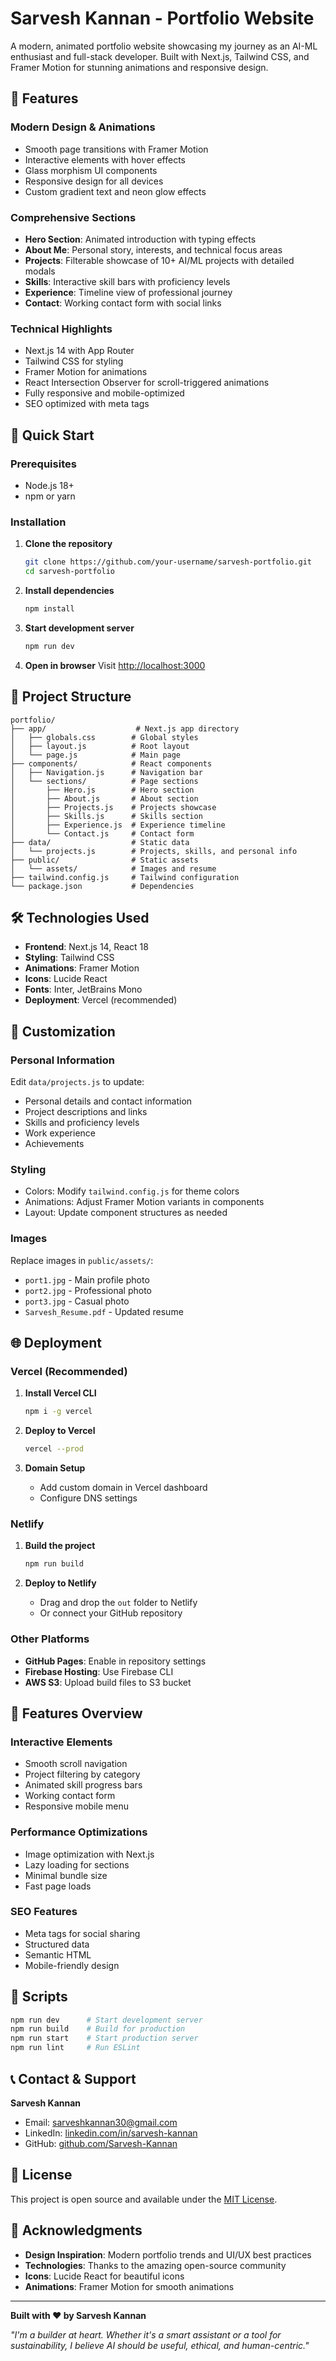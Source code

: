 # Sarvesh Kannan - Portfolio Website

A modern, animated portfolio website showcasing my journey as an AI-ML enthusiast and full-stack developer. Built with Next.js, Tailwind CSS, and Framer Motion for stunning animations and responsive design.

## 🌟 Features

### **Modern Design & Animations**
- Smooth page transitions with Framer Motion
- Interactive elements with hover effects
- Glass morphism UI components
- Responsive design for all devices
- Custom gradient text and neon glow effects

### **Comprehensive Sections**
- **Hero Section**: Animated introduction with typing effects
- **About Me**: Personal story, interests, and technical focus areas
- **Projects**: Filterable showcase of 10+ AI/ML projects with detailed modals
- **Skills**: Interactive skill bars with proficiency levels
- **Experience**: Timeline view of professional journey
- **Contact**: Working contact form with social links

### **Technical Highlights**
- Next.js 14 with App Router
- Tailwind CSS for styling
- Framer Motion for animations
- React Intersection Observer for scroll-triggered animations
- Fully responsive and mobile-optimized
- SEO optimized with meta tags

## 🚀 Quick Start

### Prerequisites
- Node.js 18+ 
- npm or yarn

### Installation

1. **Clone the repository**
   ```bash
   git clone https://github.com/your-username/sarvesh-portfolio.git
   cd sarvesh-portfolio
   ```

2. **Install dependencies**
   ```bash
   npm install
   ```

3. **Start development server**
   ```bash
   npm run dev
   ```

4. **Open in browser**
   Visit [http://localhost:3000](http://localhost:3000)

## 📁 Project Structure

```
portfolio/
├── app/                    # Next.js app directory
│   ├── globals.css        # Global styles
│   ├── layout.js          # Root layout
│   └── page.js            # Main page
├── components/            # React components
│   ├── Navigation.js      # Navigation bar
│   └── sections/          # Page sections
│       ├── Hero.js        # Hero section
│       ├── About.js       # About section
│       ├── Projects.js    # Projects showcase
│       ├── Skills.js      # Skills section
│       ├── Experience.js  # Experience timeline
│       └── Contact.js     # Contact form
├── data/                  # Static data
│   └── projects.js        # Projects, skills, and personal info
├── public/                # Static assets
│   └── assets/            # Images and resume
├── tailwind.config.js     # Tailwind configuration
└── package.json           # Dependencies
```

## 🛠 Technologies Used

- **Frontend**: Next.js 14, React 18
- **Styling**: Tailwind CSS
- **Animations**: Framer Motion
- **Icons**: Lucide React
- **Fonts**: Inter, JetBrains Mono
- **Deployment**: Vercel (recommended)

## 🎨 Customization

### **Personal Information**
Edit `data/projects.js` to update:
- Personal details and contact information
- Project descriptions and links
- Skills and proficiency levels
- Work experience
- Achievements

### **Styling**
- Colors: Modify `tailwind.config.js` for theme colors
- Animations: Adjust Framer Motion variants in components
- Layout: Update component structures as needed

### **Images**
Replace images in `public/assets/`:
- `port1.jpg` - Main profile photo
- `port2.jpg` - Professional photo
- `port3.jpg` - Casual photo
- `Sarvesh_Resume.pdf` - Updated resume

## 🌐 Deployment

### **Vercel (Recommended)**

1. **Install Vercel CLI**
   ```bash
   npm i -g vercel
   ```

2. **Deploy to Vercel**
   ```bash
   vercel --prod
   ```

3. **Domain Setup**
   - Add custom domain in Vercel dashboard
   - Configure DNS settings

### **Netlify**

1. **Build the project**
   ```bash
   npm run build
   ```

2. **Deploy to Netlify**
   - Drag and drop the `out` folder to Netlify
   - Or connect your GitHub repository

### **Other Platforms**
- **GitHub Pages**: Enable in repository settings
- **Firebase Hosting**: Use Firebase CLI
- **AWS S3**: Upload build files to S3 bucket

## 📱 Features Overview

### **Interactive Elements**
- Smooth scroll navigation
- Project filtering by category
- Animated skill progress bars
- Working contact form
- Responsive mobile menu

### **Performance Optimizations**
- Image optimization with Next.js
- Lazy loading for sections
- Minimal bundle size
- Fast page loads

### **SEO Features**
- Meta tags for social sharing
- Structured data
- Semantic HTML
- Mobile-friendly design

## 🔧 Scripts

```bash
npm run dev      # Start development server
npm run build    # Build for production
npm run start    # Start production server
npm run lint     # Run ESLint
```

## 📞 Contact & Support

**Sarvesh Kannan**
- Email: sarveshkannan30@gmail.com
- LinkedIn: [linkedin.com/in/sarvesh-kannan](https://www.linkedin.com/in/sarvesh-kannan/)
- GitHub: [github.com/Sarvesh-Kannan](https://github.com/Sarvesh-Kannan)

## 📄 License

This project is open source and available under the [MIT License](LICENSE).

## 🙏 Acknowledgments

- **Design Inspiration**: Modern portfolio trends and UI/UX best practices
- **Technologies**: Thanks to the amazing open-source community
- **Icons**: Lucide React for beautiful icons
- **Animations**: Framer Motion for smooth animations

---

**Built with ❤️ by Sarvesh Kannan**

*"I'm a builder at heart. Whether it's a smart assistant or a tool for sustainability, I believe AI should be useful, ethical, and human-centric."* 